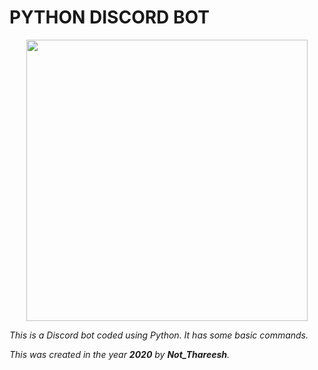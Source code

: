 <html>

# PYTHON DISCORD BOT

<p align="center">
  <img width="450" height="450" src="https://user-images.githubusercontent.com/60844449/98456524-300f8080-2198-11eb-899d-3843933bd3d1.png">
</p>

<p><i> This is a Discord bot coded using Python. It has some basic commands.</i><br></p>
<p><i>This was created in the year <b>2020</b> by <b>Not_Thareesh</b>.</i></p>

</body>
</html>